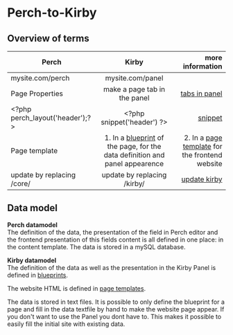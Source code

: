 # Perch-to-Kirby
 
## Overview of terms

| Perch        | Kirby           | more information |  
| ------------- |:-------------:|  -------------:|  
| mysite.com/perch | mysite.com/panel | |  
| Page Properties | make a page tab in the panel  | [tabs in panel](https://getkirby.com/docs/guide/blueprints/tabs) |
|  \<?php perch_layout('header');?> | \<?php snippet('header') ?> | [snippet](https://getkirby.com/docs/guide/templates/snippets)|
| Page template | 1. In a [blueprint](https://getkirby.com/docs/guide/blueprints/introduction) of the page, for the data definition and panel appearence | 2. In a [page template](https://getkirby.com/docs/guide/templates/basics) for the frontend website |  
| update by replacing /core/ | update by replacing /kirby/ | [update kirby](https://getkirby.com/docs/guide/quickstart#updates) |



## Data model 

**Perch datamodel**  
The definition of the data, the presentation of the field in Perch editor and the frontend presentation of this fields content is all defined in one place: in the content template.
The data is stored in a mySQL database.

**Kirby datamodel**  
The definition of the data as well as the presentation in the Kirby Panel is defined in [blueprints](https://getkirby.com/docs/guide/blueprints/introduction).

The website HTML is defined in [page templates](https://getkirby.com/docs/guide/templates/basics).

The data is stored in text files.
It is possible to only define the blueprint for a page and fill in the data textfile by hand to make the website page appear. If you don't want to use the Panel you dont have to.
This makes it possible to easily fill the initial site with existing data.   




